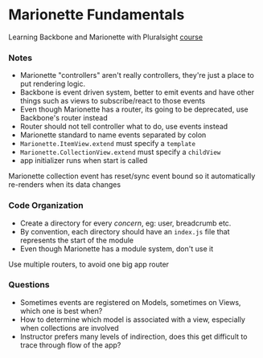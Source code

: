 # Marionette Fundamentals

Learning Backbone and Marionette with Pluralsight [course](https://app.pluralsight.com/library/courses/marionette-fundamentals/table-of-contents)

### Notes

- Marionette "controllers" aren't really controllers, they're just a place to put rendering logic.
- Backbone is event driven system, better to emit events and have other things such as views to subscribe/react to those events
- Even though Marionette has a router, its going to be deprecated, use Backbone's router instead
- Router should not tell controller what to do, use events instead
- Marionette standard to name events separated by colon
- `Marionette.ItemView.extend` must specify a `template`
- `Marionette.CollectionView.extend` must specify a `childView`
- app initializer runs when start is called

Marionette collection event has reset/sync event bound so it automatically re-renders when its data changes

### Code Organization

- Create a directory for every _concern_, eg: user, breadcrumb etc.
- By convention, each directory should have an `index.js` file that represents the start of the module
- Even though Marionette has a module system, don't use it

Use multiple routers, to avoid one big app router

### Questions

- Sometimes events are registered on Models, sometimes on Views, which one is best when?
- How to determine which model is associated with a view, especially when collections are involved
- Instructor prefers many levels of indirection, does this get difficult to trace through flow of the app?
